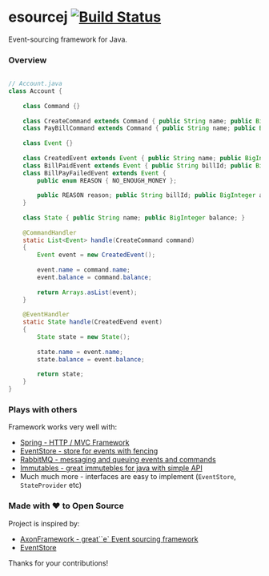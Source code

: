 esourcej [![Build Status](https://circleci.com/gh/esourcej/esourcej.svg)](https://circleci.com/gh/esourcej/esourcej)
========

Event-sourcing framework for Java.

### Overview

```java

// Account.java
class Account {
    
    class Command {}
    
    class CreateCommand extends Command { public String name; public BigInteger balance; }
    class PayBillCommand extends Command { public String name; public BigInteger balance; }
    
    class Event {}
    
    class CreatedEvent extends Event { public String name; public BigInteger balance; } 
    class BillPaidEvent extends Event { public String billId; public BigInteger amount; } 
    class BillPayFailedEvent extends Event { 
        public enum REASON { NO_ENOUGH_MONEY };
        
        public REASON reason; public String billId; public BigInteger amount;
    }
    
    class State { public String name; public BigInteger balance; }
    
    @CommandHandler
    static List<Event> handle(CreateCommand command)
    {
        Event event = new CreatedEvent();
        
        event.name = command.name;
        event.balance = command.balance;
        
        return Arrays.asList(event);
    }
    
    @EventHandler
    static State handle(CreatedEvend event)
    {
        State state = new State();
        
        state.name = event.name;
        state.balance = event.balance;
        
        return state;
    }
}
```

### Plays with others

Framework works very well with:

- [Spring - HTTP / MVC Framework](https://spring.io)
- [EventStore - store for events with fencing](https://eventstore.org)
- [RabbitMQ - messaging and queuing events and commands](https://www.rabbitmq.com)
- [Immutables - great immutebles for java with simple API](https://immutables.github.io)
- Much much more - interfaces are easy to implement (`EventStore`, `StateProvider` etc)

### Made with ♥ to Open Source

Project is inspired by:

- [AxonFramework - great``e` Event sourcing framework](http://www.axonframework.org)
- [EventStore](https://eventstore.org)

Thanks for your contributions!
